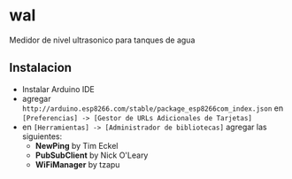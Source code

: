 # wal
Medidor de nivel ultrasonico para tanques de agua

## Instalacion
- Instalar Arduino IDE
- agregar `http://arduino.esp8266.com/stable/package_esp8266com_index.json` en `[Preferencias] -> [Gestor de URLs Adicionales de Tarjetas]`
- en `[Herramientas] -> [Administrador de bibliotecas]` agregar las siguientes:
  - **NewPing** by Tim Eckel
  - **PubSubClient** by Nick O'Leary
  - **WiFiManager** by tzapu


